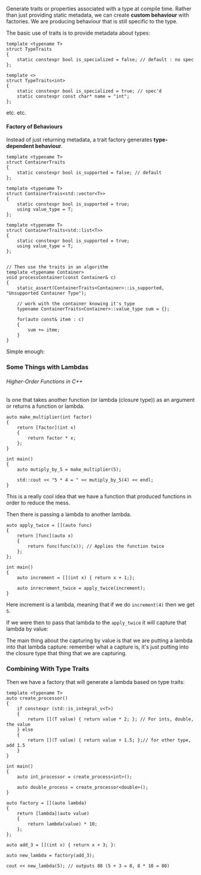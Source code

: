 Generate traits or properties associated with a type at compile time. 
Rather than just providing static metadata, we can create **custom behaviour** with factories. 
We are producing behaviour that is still specific to the type. 

The basic use of traits is to provide metadata about types: 
```
template <typename T> 
struct TypeTraits 
{ 
	static constexpr bool is_specialized = false; // default : no spec
};

template <>
struct TypeTraits<int>
{ 
	static constexpr bool is_specialized = true; // spec'd
	static constexpr const char* name = "int";
};
```


etc. etc. 

#### Factory of Behaviours
Instead of just returning metadata, a trait factory generates **type-dependent behaviour**. 

```
template <typename T> 
struct ContainerTraits
{ 
	static constexpr bool is_supported = false; // default
};

template <typename T> 
struct ContainerTrais<std::vector<T>>
{ 
	static constexpr bool is_supported = true;
	using value_type = T;
};

template <typename T> 
struct ContainerTraits<std::list<T>>
{ 
	static constexpr bool is_supported = true;
	using value_type = T;
};


// Then use the traits in an algorithm
template <typename Container> 
void processContainer(const Container& c)
{ 
	static_assert(ContainerTraits<Container>::is_supported, "Unsupported Container Type"); 

	// work with the container knowing it's type
	typename ContainerTraits<Container>::value_type sum = {};

	for(auto const& item : c)
	{ 
		sum += itme;
	}
}
```

Simple enough: 

### Some Things with Lambdas
###### Higher-Order Functions in C++
Is one that takes another function (or lambda  (closure type)) as an argument or returns a function or lambda. 


```
auto make_multiplier(int factor)
{ 
	return [factor](int x)
	{ 
		return factor * x;
	};
}

int main() 
{ 
	auto mutiply_by_5 = make_multiplier(5);

	std::cout << "5 * 4 = " << mutiply_by_5(4) << endl;
}
```
This is a really cool idea that we have a function that produced functions in order to reduce the mess. 

Then there is passing a lambda to another lambda. 
```
auto apply_twice = [](auto func)
{ 
	return [func](auto x)
	{ 
		return func(func(x)); // Applies the function twice
	};
};

int main() 
{ 
	auto increment = [](int x) { return x + 1;};

	auto inrecrement_twice = apply_twice(increment);
}
```

Here increment is a lambda, meaning that if we do `increment(4)` then we get `5`. 

If we were then to pass that lambda to the `apply_twice` it will capture that lambda by value: 

The main thing about the capturing by value is that we are putting a lambda into that lambda capture: remember what a capture is, it's just putting into the closure type that thing that we are capturing. 
### Combining With Type Traits

Then we have a factory that will generate a lambda based on type traits: 
```
template <typename T> 
auto create_processor() 
{ 
	if constexpr (std::is_integral_v<T>)
	{ 
		return [](T value) { return value * 2; }; // For ints, double, the value
	} else 
	{ 
		return [](T value) { return value + 1.5; };// for other type, add 1.5
	}
}

int main() 
{ 
	auto int_processor = create_process<int>();

	auto double_process = create_processor<double>();
}
```

```
auto factory = [](auto lambda)
{ 
	return [lambda](auto value)
	{ 
		return lambda(value) * 10;
	};
};

auto add_3 = [](int x) { return x + 3; }:

auto new_lambda = factory(add_3);

cout << new_lambda(5); // outputs 80 (5 + 3 = 8, 8 * 10 = 80)
```


